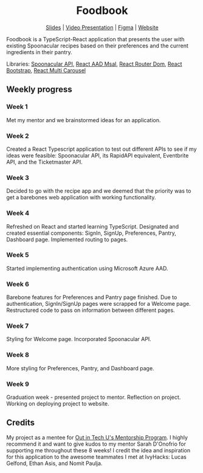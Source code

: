 <h1 align="center">Foodbook</h1>
<p align="center"> <a href="https://docs.google.com/presentation/d/1qu-WfNe-H9LO2Jh2ofA-WUcw84bMHuw7McAtOpojhZM/edit?usp=sharing">Slides</a> | <a href="https://youtu.be/TIk22uu2qOI">Video Presentation</a> | <a href="https://www.figma.com/file/Vu2ulxF5IA7AKLqP5w9tJO/Food-Book?node-id=0%3A1">Figma</a> | <a href="https://food-book.azurewebsites.net/">Website</a> </p>
Foodbook is a TypeScript-React application that presents the user with existing Spoonacular recipes based on their preferences and the current ingredients in their pantry.

Libraries: [Spoonacular API](https://spoonacular.com/food-api/docs), [React AAD Msal](https://github.com/syncweek-react-aad/react-aad), [React Router Dom](https://github.com/ReactTraining/react-router/tree/master/packages/react-router-dom), [React Bootstrap](https://github.com/react-bootstrap/react-bootstrap), [React Multi Carousel](https://github.com/YIZHUANG/react-multi-carousel)


## Weekly progress
### Week 1
Met my mentor and we brainstormed ideas for an application.
	
### Week 2
Created a React Typescript application to test out different APIs to see if my ideas were feasible: Spoonacular API, its RapidAPI equivalent, Eventbrite API, and the Ticketmaster API. 

### Week 3
Decided to go with the recipe app and we deemed that the priority was to get a barebones web application with working functionality. 

### Week 4
Refreshed on React and started learning TypeScript. Designated and created essential components: SignIn, SignUp, Preferences, Pantry, Dashboard page. Implemented routing to pages. 

### Week 5
Started implementing authentication using Microsoft Azure AAD. 

### Week 6
Barebone features for Preferences and Pantry page finished. Due to authentication, SignIn/SignUp pages were scrapped for a Welcome page. Restructured code to pass on information between different pages. 

### Week 7
Styling for Welcome page. Incorporated Spoonacular API.

### Week 8
More styling for Preferences, Pantry, and Dashboard page. 

### Week 9
Graduation week - presented project to mentor. Reflection on project. Working on deploying project to website. 

## Credits
My project as a mentee for [Out in Tech U's Mentorship Program](https://outintech.com/mentorship/). I highly recommend it and want to give kudos to my mentor Sarah D'Onofrio for supporting me throughout these 8 weeks! I credit the idea and inspiration for this application to the awesome teammates I met at IvyHacks: Lucas Gelfond, Ethan Asis, and Nomit Paulja.  
